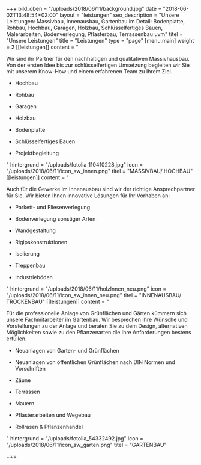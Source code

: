 +++
bild_oben = "/uploads/2018/06/11/background.jpg"
date = "2018-06-02T13:48:54+02:00"
layout = "leistungen"
seo_description = "Unsere Leistungen: Massivbau, Innenausbau, Gartenbau im Detail: Bodenplatte, Rohbau, Hochbau, Garagen, Holzbau, Schlüsselfertiges Bauen, Malerarbeiten, Bodenverlegung, Pflasterbau, Terrassenbau uvm"
titel = "Unsere Leistungen"
title = "Leistungen"
type = "page"
[menu.main]
weight = 2
[[leistungen]]
content = "<p>Wir sind ihr Partner für den nachhaltigen und qualitativen Massivhausbau. Von der ersten Idee bis zur schlüsselfertigen Umsetzung begleiten wir Sie mit unserem Know-How und einem erfahrenen Team zu Ihrem Ziel.</p><ul><li><p>Hochbau </p></li><li><p>Rohbau</p></li><li><p>Garagen</p></li><li><p>Holzbau</p></li><li><p>Bodenplatte</p></li><li><p>Schlüsselfertiges Bauen</p></li><li><p>Projektbegleitung</p></li></ul>"
hintergrund = "/uploads/fotolia_110410228.jpg"
icon = "/uploads/2018/06/11/icon_sw_innen.png"
titel = "MASSIVBAU/ HOCHBAU"
[[leistungen]]
content = "<p>Auch für die Gewerke im Innenausbau sind wir der richtige Ansprechpartner für Sie. Wir bieten Ihnen innovative Lösungen für Ihr Vorhaben an:</p><ul><li><p>Parkett- und Fliesenverlegung</p></li><li><p>Bodenverlegung sonstiger Arten</p></li><li><p>Wandgestaltung</p></li><li><p>Rigipskonstruktionen</p></li><li><p>Isolierung</p></li><li><p>Treppenbau</p></li><li><p>Industrieböden</p></li></ul>"
hintergrund = "/uploads/2018/06/11/holzInnen_neu.png"
icon = "/uploads/2018/06/11/icon_sw_innen_neu.png"
titel = "INNENAUSBAU/ TROCKENBAU"
[[leistungen]]
content = "<p>Für die professionelle Anlage von Grünflächen und Gärten kümmern sich unsere Fachmitarbeiter im Gartenbau. Wir besprechen Ihre Wünsche und Vorstellungen zu der Anlage und beraten Sie zu dem Design, alternativen Möglichkeiten sowie zu den Pflanzenarten die Ihre Anforderungen bestens erfüllen.</p><ul><li><p>Neuanlagen von Garten- und Grünflächen</p></li><li><p>Neuanlagen von öffentlichen Grünflächen nach DIN Normen und Vorschriften</p></li><li><p>Zäune</p></li><li><p>Terrassen</p></li><li><p>Mauern</p></li><li><p>Pflasterarbeiten und Wegebau</p></li><li><p>Rollrasen &amp; Pflanzenhandel</p></li></ul>"
hintergrund = "/uploads/fotolia_54332492.jpg"
icon = "/uploads/2018/06/11/icon_sw_garten.png"
titel = "GARTENBAU"

+++
